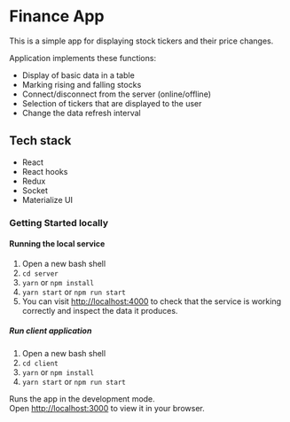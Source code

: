 # Finance App

This is a simple app for displaying stock tickers and their price changes.

Application implements these functions:
- Display of basic data in a table
- Marking rising and falling stocks
- Connect/disconnect from the server (online/offline)
- Selection of tickers that are displayed to the user
- Change the data refresh interval

## Tech stack
- React
- React hooks
- Redux
- Socket
- Materialize UI

### Getting Started locally

#### Running the local service
1. Open a new bash shell
2. ```cd server```
3. ```yarn``` or ```npm install```
4. ```yarn start``` or ```npm run start```
5. You can visit [http://localhost:4000](http://localhost:4000) to check that the service is working correctly and inspect the data it produces.

##### Run client application
1. Open a new bash shell
2. ```cd client```
3. ```yarn``` or ```npm install```
4. ```yarn start``` or ```npm run start```

Runs the app in the development mode.\
Open [http://localhost:3000](http://localhost:3000) to view it in your browser.
